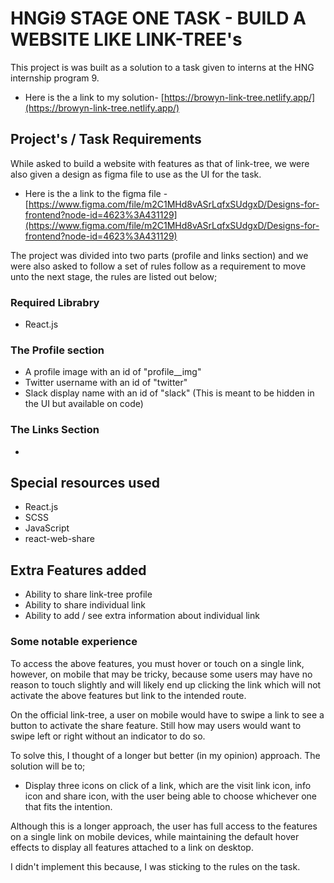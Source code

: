 # HNGi9 STAGE ONE TASK - BUILD A WEBSITE LIKE LINK-TREE's

This project is was built as a solution to a task given to interns at the HNG internship program 9.
- Here is the a link to my solution- [https://browyn-link-tree.netlify.app/](https://browyn-link-tree.netlify.app/)

## Project's / Task Requirements

While asked to build a website with features as that of link-tree, we were also given a design as figma file to use as the UI for the task.

- Here is the a link to the figma file - [https://www.figma.com/file/m2C1MHd8vASrLqfxSUdgxD/Designs-for-frontend?node-id=4623%3A431129](https://www.figma.com/file/m2C1MHd8vASrLqfxSUdgxD/Designs-for-frontend?node-id=4623%3A431129)

The project was divided into two parts (profile and links section) and we were also asked to follow a set of rules follow as a requirement to move unto the next stage, the rules are listed out below;

### Required Librabry

- React.js

### The Profile section

- A profile image with an id of "profile__img"
- Twitter username with an id of "twitter"
- Slack display name with an id of "slack" (This is meant to be hidden in the UI but available on code)

### The Links Section

- 

## Special resources used

- React.js
- SCSS 
- JavaScript
- react-web-share

## Extra Features added

- Ability to share link-tree profile
- Ability to share individual link
- Ability to add / see extra information about individual link

### Some notable experience

To access the above features, you must hover or touch on a single link, however, on mobile that may be tricky, because some users may have no reason to touch slightly and will likely end up clicking the link which will not activate the above features but link to the intended route.

On the official link-tree, a user on mobile would have to swipe a link to see a button to activate the share feature. Still how may users would want to swipe left or right without an indicator to do so.

To solve this, I thought of a longer but better (in my opinion) approach. The solution will be to;

- Display three icons on click of a link, which are the visit link icon, info icon and share icon, with the user being able to choose whichever one that fits the intention.

Although this is a longer approach, the user has full access to the features on a single link on mobile devices, while maintaining the default hover effects to display all features attached to a link on desktop.

I didn't implement this because, I was sticking to the rules on the task.
